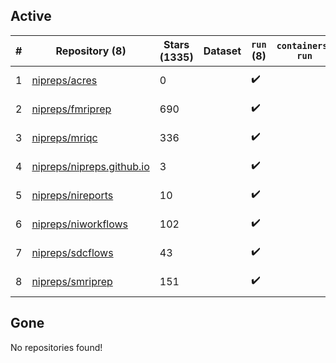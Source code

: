 ## Active
| # | Repository (8) | Stars (1335) | Dataset | `run` (8) | `containers-run` | Last Modified |
| --- | --- | --- | --- | --- | --- | --- |
| 1 | [nipreps/acres](https://github.com/nipreps/acres) | 0 |  | :heavy_check_mark: |  | 2025-09-06 02:24:51+00:00 |
| 2 | [nipreps/fmriprep](https://github.com/nipreps/fmriprep) | 690 |  | :heavy_check_mark: |  | 2025-09-16 20:18:48+00:00 |
| 3 | [nipreps/mriqc](https://github.com/nipreps/mriqc) | 336 |  | :heavy_check_mark: |  | 2025-09-08 09:18:54+00:00 |
| 4 | [nipreps/nipreps.github.io](https://github.com/nipreps/nipreps.github.io) | 3 |  | :heavy_check_mark: |  | 2025-09-22 03:04:14+00:00 |
| 5 | [nipreps/nireports](https://github.com/nipreps/nireports) | 10 |  | :heavy_check_mark: |  | 2025-09-17 20:27:42+00:00 |
| 6 | [nipreps/niworkflows](https://github.com/nipreps/niworkflows) | 102 |  | :heavy_check_mark: |  | 2025-09-16 14:44:34+00:00 |
| 7 | [nipreps/sdcflows](https://github.com/nipreps/sdcflows) | 43 |  | :heavy_check_mark: |  | 2025-09-08 20:53:44+00:00 |
| 8 | [nipreps/smriprep](https://github.com/nipreps/smriprep) | 151 |  | :heavy_check_mark: |  | 2025-09-22 21:47:07+00:00 |

## Gone
No repositories found!
